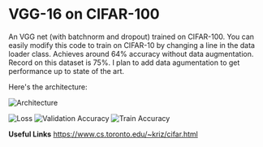 # VGG-16 on CIFAR-100

An VGG net (with batchnorm and dropout) trained on CIFAR-100. You can easily modify this code to train on CIFAR-10 by changing a line in the data loader class. Achieves around 64% accuracy without data augmentation. Record on this dataset is 75%. I plan to add data agumentation to get performance up to state of the art. 

Here's the architecture:

![Architecture](https://i.imgur.com/ibbfyos.png)

![Loss](https://i.imgur.com/8KuU0SG.png)
![Validation Accuracy](https://i.imgur.com/25lEbPK.png)
![Train Accuracy](https://i.imgur.com/SNSmvaO.png)

**Useful Links**
https://www.cs.toronto.edu/~kriz/cifar.html  
